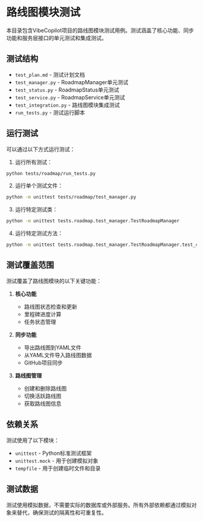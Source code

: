 # 路线图模块测试

本目录包含VibeCopilot项目的路线图模块测试用例。测试涵盖了核心功能、同步功能和服务层接口的单元测试和集成测试。

## 测试结构

- `test_plan.md` - 测试计划文档
- `test_manager.py` - RoadmapManager单元测试
- `test_status.py` - RoadmapStatus单元测试
- `test_service.py` - RoadmapService单元测试
- `test_integration.py` - 路线图模块集成测试
- `run_tests.py` - 测试运行脚本

## 运行测试

可以通过以下方式运行测试：

1. 运行所有测试：

```bash
python tests/roadmap/run_tests.py
```

2. 运行单个测试文件：

```bash
python -m unittest tests/roadmap/test_manager.py
```

3. 运行特定测试类：

```bash
python -m unittest tests.roadmap.test_manager.TestRoadmapManager
```

4. 运行特定测试方法：

```bash
python -m unittest tests.roadmap.test_manager.TestRoadmapManager.test_check_roadmap_entire
```

## 测试覆盖范围

测试覆盖了路线图模块的以下关键功能：

1. **核心功能**
   - 路线图状态检查和更新
   - 里程碑进度计算
   - 任务状态管理

2. **同步功能**
   - 导出路线图到YAML文件
   - 从YAML文件导入路线图数据
   - GitHub项目同步

3. **路线图管理**
   - 创建和删除路线图
   - 切换活跃路线图
   - 获取路线图信息

## 依赖关系

测试使用了以下模块：

- `unittest` - Python标准测试框架
- `unittest.mock` - 用于创建模拟对象
- `tempfile` - 用于创建临时文件和目录

## 测试数据

测试使用模拟数据，不需要实际的数据库或外部服务。所有外部依赖都通过模拟对象来替代，确保测试的隔离性和可重复性。

